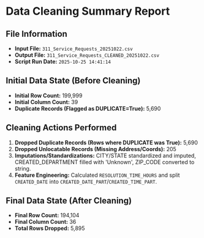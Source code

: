 # Data Cleaning Summary Report

## File Information
- **Input File:** `311_Service_Requests_20251022.csv`
- **Output File:** `311_Service_Requests_CLEANED_20251022.csv`
- **Script Run Date:** `2025-10-25 14:41:14`

## Initial Data State (Before Cleaning)
- **Initial Row Count:** 199,999
- **Initial Column Count:** 39
- **Duplicate Records (Flagged as DUPLICATE=True):** 5,690


## Cleaning Actions Performed
1.  **Dropped Duplicate Records (Rows where DUPLICATE was True):** 5,690
2.  **Dropped Unlocatable Records (Missing Address/Coords):** 205
3.  **Imputations/Standardizations:** CITY/STATE standardized and imputed, CREATED_DEPARTMENT filled with 'Unknown', ZIP_CODE converted to string.
4.  **Feature Engineering:** Calculated `RESOLUTION_TIME_HOURS` and split `CREATED_DATE` into `CREATED_DATE_PART`/`CREATED_TIME_PART`.

## Final Data State (After Cleaning)
- **Final Row Count:** 194,104
- **Final Column Count:** 36
- **Total Rows Dropped:** 5,895


